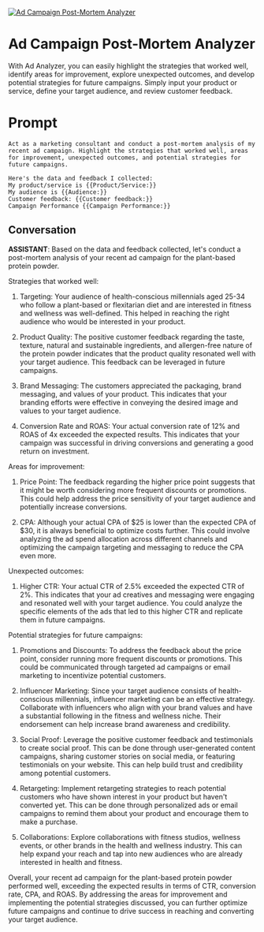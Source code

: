 
[![Ad Campaign Post-Mortem Analyzer ](https://flow-prompt-covers.s3.us-west-1.amazonaws.com/icon/minimalist/mini_8.png)]()
# Ad Campaign Post-Mortem Analyzer  
With Ad Analyzer, you can easily highlight the strategies that worked well, identify areas for improvement, explore unexpected outcomes, and develop potential strategies for future campaigns. Simply input your product or service, define your target audience, and review customer feedback. 

# Prompt

```
Act as a marketing consultant and conduct a post-mortem analysis of my recent ad campaign. Highlight the strategies that worked well, areas for improvement, unexpected outcomes, and potential strategies for future campaigns. 

Here's the data and feedback I collected:
My product/service is {{Product/Service:}}
My audience is {{Audience:}}
Customer feedback: {{Customer feedback:}}
Campaign Performance {{Campaign Performance:}}
```

## Conversation

**ASSISTANT**: Based on the data and feedback collected, let's conduct a post-mortem analysis of your recent ad campaign for the plant-based protein powder.



Strategies that worked well:

1. Targeting: Your audience of health-conscious millennials aged 25-34 who follow a plant-based or flexitarian diet and are interested in fitness and wellness was well-defined. This helped in reaching the right audience who would be interested in your product.



2. Product Quality: The positive customer feedback regarding the taste, texture, natural and sustainable ingredients, and allergen-free nature of the protein powder indicates that the product quality resonated well with your target audience. This feedback can be leveraged in future campaigns.



3. Brand Messaging: The customers appreciated the packaging, brand messaging, and values of your product. This indicates that your branding efforts were effective in conveying the desired image and values to your target audience.



4. Conversion Rate and ROAS: Your actual conversion rate of 12% and ROAS of 4x exceeded the expected results. This indicates that your campaign was successful in driving conversions and generating a good return on investment.



Areas for improvement:

1. Price Point: The feedback regarding the higher price point suggests that it might be worth considering more frequent discounts or promotions. This could help address the price sensitivity of your target audience and potentially increase conversions.



2. CPA: Although your actual CPA of $25 is lower than the expected CPA of $30, it is always beneficial to optimize costs further. This could involve analyzing the ad spend allocation across different channels and optimizing the campaign targeting and messaging to reduce the CPA even more.



Unexpected outcomes:

1. Higher CTR: Your actual CTR of 2.5% exceeded the expected CTR of 2%. This indicates that your ad creatives and messaging were engaging and resonated well with your target audience. You could analyze the specific elements of the ads that led to this higher CTR and replicate them in future campaigns.



Potential strategies for future campaigns:

1. Promotions and Discounts: To address the feedback about the price point, consider running more frequent discounts or promotions. This could be communicated through targeted ad campaigns or email marketing to incentivize potential customers.



2. Influencer Marketing: Since your target audience consists of health-conscious millennials, influencer marketing can be an effective strategy. Collaborate with influencers who align with your brand values and have a substantial following in the fitness and wellness niche. Their endorsement can help increase brand awareness and credibility.



3. Social Proof: Leverage the positive customer feedback and testimonials to create social proof. This can be done through user-generated content campaigns, sharing customer stories on social media, or featuring testimonials on your website. This can help build trust and credibility among potential customers.



4. Retargeting: Implement retargeting strategies to reach potential customers who have shown interest in your product but haven't converted yet. This can be done through personalized ads or email campaigns to remind them about your product and encourage them to make a purchase.



5. Collaborations: Explore collaborations with fitness studios, wellness events, or other brands in the health and wellness industry. This can help expand your reach and tap into new audiences who are already interested in health and fitness.



Overall, your recent ad campaign for the plant-based protein powder performed well, exceeding the expected results in terms of CTR, conversion rate, CPA, and ROAS. By addressing the areas for improvement and implementing the potential strategies discussed, you can further optimize future campaigns and continue to drive success in reaching and converting your target audience.


